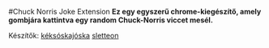 #Chuck Norris Joke Extension
<b>Ez egy egyszerű chrome-kiegészítő, amely gombjára kattintva egy random Chuck-Norris viccet mesél.</b>

Készítők:
[kéksóskajóska](https://github.com/keksoskajoska)
[sletteon](https://github.com/sletteon)
